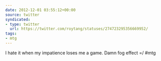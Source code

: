 ```yaml
---
date: 2012-12-01 03:55:12+00:00
source: twitter
syndicated:
- type: twitter
  url: https://twitter.com/roytang/statuses/274723295356669952/
tags:
- mtg
---
```


I hate it when my impatience loses me a game. Damn fog effect =/ #mtg